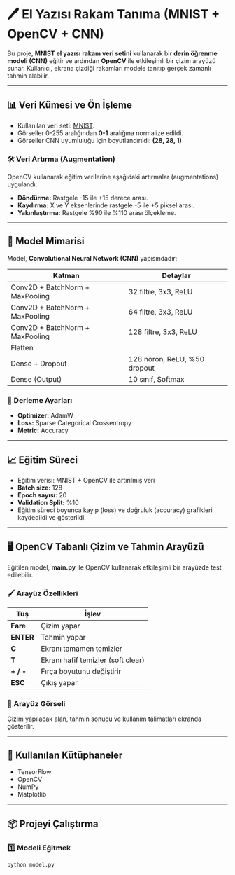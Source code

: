 # 🖊️ El Yazısı Rakam Tanıma (MNIST + OpenCV + CNN)

Bu proje, **MNIST el yazısı rakam veri setini** kullanarak bir **derin öğrenme modeli (CNN)** eğitir ve ardından **OpenCV** ile etkileşimli bir çizim arayüzü sunar. Kullanıcı, ekrana çizdiği rakamları modele tanıtıp gerçek zamanlı tahmin alabilir.

---


## 📊 Veri Kümesi ve Ön İşleme

- Kullanılan veri seti: [MNIST](http://yann.lecun.com/exdb/mnist/).
- Görseller 0-255 aralığından **0-1** aralığına normalize edildi.
- Görseller CNN uyumluluğu için boyutlandırıldı: **(28, 28, 1)**

### 🛠️ Veri Artırma (Augmentation)

OpenCV kullanarak eğitim verilerine aşağıdaki artırmalar (augmentations) uygulandı:
- **Döndürme:** Rastgele -15 ile +15 derece arası.
- **Kaydırma:** X ve Y eksenlerinde rastgele -5 ile +5 piksel arası.
- **Yakınlaştırma:** Rastgele %90 ile %110 arası ölçekleme.

---

## 🧠 Model Mimarisi

Model, **Convolutional Neural Network (CNN)** yapısındadır:

| Katman | Detaylar |
| --- | --- |
| Conv2D + BatchNorm + MaxPooling | 32 filtre, 3x3, ReLU |
| Conv2D + BatchNorm + MaxPooling | 64 filtre, 3x3, ReLU |
| Conv2D + BatchNorm + MaxPooling | 128 filtre, 3x3, ReLU |
| Flatten | |
| Dense + Dropout | 128 nöron, ReLU, %50 dropout |
| Dense (Output) | 10 sınıf, Softmax |

### 🔧 Derleme Ayarları
- **Optimizer:** AdamW
- **Loss:** Sparse Categorical Crossentropy
- **Metric:** Accuracy

---

## 📈 Eğitim Süreci

- Eğitim verisi: MNIST + OpenCV ile artırılmış veri
- **Batch size:** 128
- **Epoch sayısı:** 20
- **Validation Split:** %10
- Eğitim süreci boyunca kayıp (loss) ve doğruluk (accuracy) grafikleri kaydedildi ve gösterildi.

---

## 🖥️ OpenCV Tabanlı Çizim ve Tahmin Arayüzü

Eğitilen model, **main.py** ile OpenCV kullanarak etkileşimli bir arayüzde test edilebilir.

### 🖌️ Arayüz Özellikleri

| Tuş | İşlev |
| --- | --- |
| **Fare** | Çizim yapar |
| **ENTER** | Tahmin yapar |
| **C** | Ekranı tamamen temizler |
| **T** | Ekranı hafif temizler (soft clear) |
| **+ / -** | Fırça boyutunu değiştirir |
| **ESC** | Çıkış yapar |

### 🎨 Arayüz Görseli

Çizim yapılacak alan, tahmin sonucu ve kullanım talimatları ekranda gösterilir.

---

## 🔗 Kullanılan Kütüphaneler

- TensorFlow
- OpenCV
- NumPy
- Matplotlib

---

## 📦 Projeyi Çalıştırma

### 1️⃣ Modeli Eğitmek
```bash
python model.py
